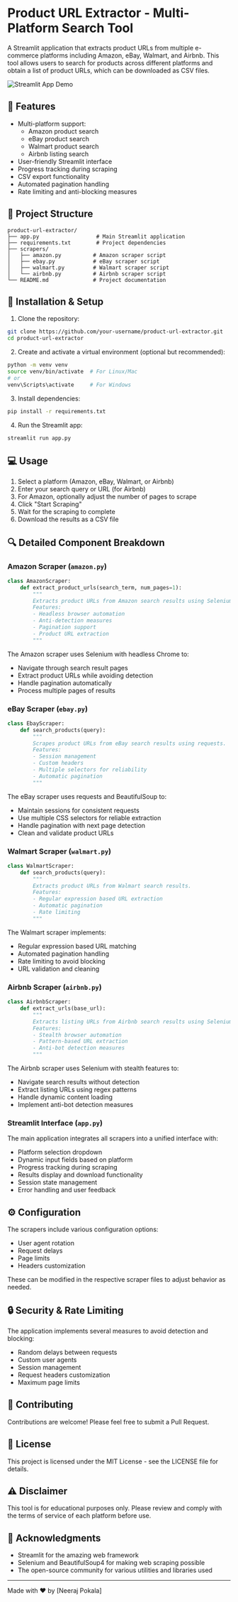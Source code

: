 # Product URL Extractor - Multi-Platform Search Tool

A Streamlit application that extracts product URLs from multiple e-commerce platforms including Amazon, eBay, Walmart, and Airbnb. This tool allows users to search for products across different platforms and obtain a list of product URLs, which can be downloaded as CSV files.

![Streamlit App Demo](https://raw.githubusercontent.com/your-username/your-repo-name/main/demo.gif)

## 🌟 Features

- Multi-platform support:
  - Amazon product search
  - eBay product search
  - Walmart product search
  - Airbnb listing search
- User-friendly Streamlit interface
- Progress tracking during scraping
- CSV export functionality
- Automated pagination handling
- Rate limiting and anti-blocking measures

## 📁 Project Structure

```
product-url-extractor/
├── app.py                  # Main Streamlit application
├── requirements.txt        # Project dependencies
├── scrapers/
│   ├── amazon.py          # Amazon scraper script
│   ├── ebay.py            # eBay scraper script
│   ├── walmart.py         # Walmart scraper script
│   └── airbnb.py          # Airbnb scraper script
└── README.md              # Project documentation
```

## 🔧 Installation & Setup

1. Clone the repository:
```bash
git clone https://github.com/your-username/product-url-extractor.git
cd product-url-extractor
```

2. Create and activate a virtual environment (optional but recommended):
```bash
python -m venv venv
source venv/bin/activate  # For Linux/Mac
# or
venv\Scripts\activate     # For Windows
```

3. Install dependencies:
```bash
pip install -r requirements.txt
```

4. Run the Streamlit app:
```bash
streamlit run app.py
```

## 💻 Usage

1. Select a platform (Amazon, eBay, Walmart, or Airbnb)
2. Enter your search query or URL (for Airbnb)
3. For Amazon, optionally adjust the number of pages to scrape
4. Click "Start Scraping"
5. Wait for the scraping to complete
6. Download the results as a CSV file

## 🔍 Detailed Component Breakdown

### Amazon Scraper (`amazon.py`)
```python
class AmazonScraper:
    def extract_product_urls(search_term, num_pages=1):
        """
        Extracts product URLs from Amazon search results using Selenium.
        Features:
        - Headless browser automation
        - Anti-detection measures
        - Pagination support
        - Product URL extraction
        """
```

The Amazon scraper uses Selenium with headless Chrome to:
- Navigate through search result pages
- Extract product URLs while avoiding detection
- Handle pagination automatically
- Process multiple pages of results

### eBay Scraper (`ebay.py`)
```python
class EbayScraper:
    def search_products(query):
        """
        Scrapes product URLs from eBay search results using requests.
        Features:
        - Session management
        - Custom headers
        - Multiple selectors for reliability
        - Automatic pagination
        """
```

The eBay scraper uses requests and BeautifulSoup to:
- Maintain sessions for consistent requests
- Use multiple CSS selectors for reliable extraction
- Handle pagination with next page detection
- Clean and validate product URLs

### Walmart Scraper (`walmart.py`)
```python
class WalmartScraper:
    def search_products(query):
        """
        Extracts product URLs from Walmart search results.
        Features:
        - Regular expression based URL extraction
        - Automatic pagination
        - Rate limiting
        """
```

The Walmart scraper implements:
- Regular expression based URL matching
- Automated pagination handling
- Rate limiting to avoid blocking
- URL validation and cleaning

### Airbnb Scraper (`airbnb.py`)
```python
class AirbnbScraper:
    def extract_urls(base_url):
        """
        Extracts listing URLs from Airbnb search results using Selenium.
        Features:
        - Stealth browser automation
        - Pattern-based URL extraction
        - Anti-bot detection measures
        """
```

The Airbnb scraper uses Selenium with stealth features to:
- Navigate search results without detection
- Extract listing URLs using regex patterns
- Handle dynamic content loading
- Implement anti-bot detection measures

### Streamlit Interface (`app.py`)

The main application integrates all scrapers into a unified interface with:
- Platform selection dropdown
- Dynamic input fields based on platform
- Progress tracking during scraping
- Results display and download functionality
- Session state management
- Error handling and user feedback

## ⚙️ Configuration

The scrapers include various configuration options:
- User agent rotation
- Request delays
- Page limits
- Headers customization

These can be modified in the respective scraper files to adjust behavior as needed.

## 🔒 Security & Rate Limiting

The application implements several measures to avoid detection and blocking:
- Random delays between requests
- Custom user agents
- Session management
- Request headers customization
- Maximum page limits

## 🤝 Contributing

Contributions are welcome! Please feel free to submit a Pull Request.

## 📝 License

This project is licensed under the MIT License - see the LICENSE file for details.

## ⚠️ Disclaimer

This tool is for educational purposes only. Please review and comply with the terms of service of each platform before use.

## 🙏 Acknowledgments

- Streamlit for the amazing web framework
- Selenium and BeautifulSoup4 for making web scraping possible
- The open-source community for various utilities and libraries used

---
Made with ❤️ by [Neeraj Pokala]
